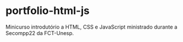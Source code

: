 # portfolio-html-js

Minicurso introdutório a HTML, CSS e JavaScript ministrado durante a Secompp22 da FCT-Unesp.
